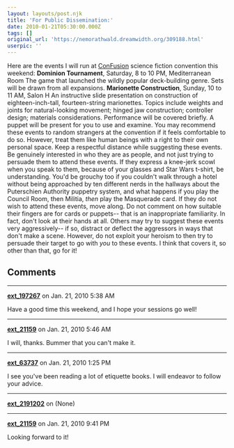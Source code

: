 ```yaml
---
layout: layouts/post.njk
title: 'For Public Dissemination:'
date: 2010-01-21T05:30:00.000Z
tags: []
original_url: 'https://nemorathwald.dreamwidth.org/309188.html'
userpic: ''
---
```

Here are the events I will run at [ConFusion](http://confusion.stilyagi.org/) science fiction convention this weekend: **Dominion Tournament**, Saturday, 8 to 10 PM, Mediterranean Room The game that launched the wildly popular deck-building genre. Sets will be drawn from all expansions. **Marionette Construction**, Sunday, 10 to 11 AM, Salon H An instructive slide presentation on construction of eighteen-inch-tall, fourteen-string marionettes. Topics include weights and joints for natural-looking movement; hinged jaw construction; controller design; materials considerations. Performance will be covered briefly. A puppet will be present for you to use and examine. You may recommend these events to random strangers at the convention if it feels comfortable to do so. However, treat them like human beings with a right to their own personal space. Keep a respectful distance while suggesting these events. Be genuinely interested in who they are as people, and not just trying to persuade them to attend these events. If they express a knee-jerk scowl when you speak to them, because of your glasses and Star Wars t-shirt, be understanding. You'd be grouchy too if you couldn't walk through a hotel without being approached by ten different nerds in the hallways about the Puterschien Authority puppetry system, and what happens if you play the Council Room, then Militia, _then_ play the Masquerade card. If they do not wish to attend these events, move along. Do not comment on how suitable their fingers are for cards or puppets-- that is an inappropriate familiarity. In fact, don't look at their hands at all. Others may try to suggest these events very aggressively-- if so, distract or deflect the aggressors in ways that don't make a scene. However, do not exploit your heroism to then try to persuade their target to go with _you_ to these events. I think that covers it, so other than that, go for it!

## Comments

---

**[ext_197267](https://www.dreamwidth.org/users/ext_197267)** on Jan. 21, 2010 5:38 AM

Have a good time this weekend, and I hope your sessions go well!

---

**[ext_21159](https://www.dreamwidth.org/users/ext_21159)** on Jan. 21, 2010 5:46 AM

I will, thanks. Bummer that you can't make it.

---

**[ext_63737](https://www.dreamwidth.org/users/ext_63737)** on Jan. 21, 2010 1:25 PM

I see you've been reading a lot of etiquette books. I will endeavor to follow your advice.

---

**[ext_2191202](https://www.dreamwidth.org/users/ext_2191202)** on (None)



---

**[ext_21159](https://www.dreamwidth.org/users/ext_21159)** on Jan. 21, 2010 9:41 PM

Looking forward to it!

